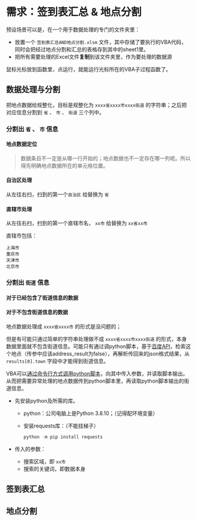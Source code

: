 # 需求：签到表汇总 & 地点分割

预设场景可以是，在一个用于数据处理的专门的文件夹里：

- 放置一个 `签到表汇总AND地点分割.xlsm` 文件，其中存储了要执行的VBA代码，同时会把经过地点分割和汇总的表格存到其中的sheet1里。
- 把所有需要处理的Excel文件**复制**到该文件夹里，作为要处理的数据源



鼠标光标放到函数里，点运行，就能运行光标所在的VBA子过程函数了。

## 数据处理与分割

把地点数据给规整化，目标是规整化为 `xxxx省xxxx市xxxx街道` 的字符串；之后把对应信息分割到 `省` 、 `市` 、 `街道` 三个列中。

### 分割出 `省` 、 `市` 信息

#### 地点数据定位

> 数据条目不一定是从哪一行开始的；地点数据也不一定存在哪一列呢。所以得先明确地点数据所在的单元格位置。



#### 自治区处理

从左往右扫，扫到的第一个`自治区` 给替换为 `省`

#### 直辖市处理

从左往右扫，扫到的第一个直辖市名， `xx市` 给替换为 `xx省xx市`

直辖市包括：

```
上海市
重庆市
天津市
北京市
```

### 分割出 `街道` 信息

#### 对于已经包含了街道信息的数据



#### 对于不包含街道信息的数据

地点数据处理成 `xxxx省xxxx市` 的形式是没问题的；

但是有可能只通过简单的字符串处理做不成 `xxxx省xxxx市xxxx街道` 的形式，本身数据里面就不包含街道信息。可能只有通过调python脚本，基于[百度API](https://lbsyun.baidu.com/faq/api?title=webapi/guide/webservice-placeapiV3/interfaceDocumentV3#%E8%A1%8C%E6%94%BF%E5%8C%BA%E5%88%92%E5%8C%BA%E5%9F%9F%E6%A3%80%E7%B4%A2%E6%8E%A5%E5%8F%A3%E8%AF%B4%E6%98%8E)，检索这个地点（传参中应该address_result为false），再解析传回来的json格式结果，从 `results[0].town` 字段中才能得到街道信息。

VBA可以[通过命令行方式调用python脚本](https://docs.pingcode.com/baike/737391)，向其中传入参数，并读取脚本输出。从而把需要异常处理的地点数据传到python脚本里，再读取python脚本输出的街道信息。

- 先安装python及所需的库。

  - python：公司电脑上是Python 3.8.10；（记得配环境变量）

  - 安装requests库：（不能挂梯子）

    ```python
    python -m pip install requests
    ```

    

- 传入的参数：
  - 搜索区域，即 `xx市` 
  - 搜索的关键词，即数据本身

## 签到表汇总



## 地点分割
